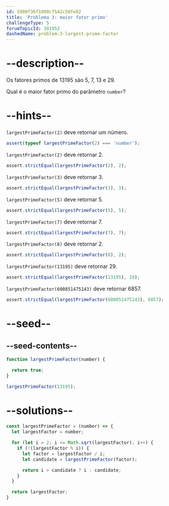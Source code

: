 ```yaml
---
id: 5900f36f1000cf542c50fe82
title: 'Problema 3: maior fator primo'
challengeType: 5
forumTopicId: 301952
dashedName: problem-3-largest-prime-factor
---
```


# --description--

Os fatores primos de 13195 são 5, 7, 13 e 29.

Qual é o maior fator primo do parâmetro `number`?

# --hints--

`largestPrimeFactor(2)` deve retornar um número.

```js
assert(typeof largestPrimeFactor(2) === 'number');
```

`largestPrimeFactor(2)` deve retornar 2.

```js
assert.strictEqual(largestPrimeFactor(2), 2);
```

`largestPrimeFactor(3)` deve retornar 3.

```js
assert.strictEqual(largestPrimeFactor(3), 3);
```

`largestPrimeFactor(5)` deve retornar 5.

```js
assert.strictEqual(largestPrimeFactor(5), 5);
```

`largestPrimeFactor(7)` deve retornar 7.

```js
assert.strictEqual(largestPrimeFactor(7), 7);
```

`largestPrimeFactor(8)` deve retornar 2.

```js
assert.strictEqual(largestPrimeFactor(8), 2);
```

`largestPrimeFactor(13195)` deve retornar 29.

```js
assert.strictEqual(largestPrimeFactor(13195), 29);
```

`largestPrimeFactor(600851475143)` deve retornar 6857.

```js
assert.strictEqual(largestPrimeFactor(600851475143), 6857);
```

# --seed--

## --seed-contents--

```js
function largestPrimeFactor(number) {

  return true;
}

largestPrimeFactor(13195);
```

# --solutions--

```js
const largestPrimeFactor = (number) => {
  let largestFactor = number;

  for (let i = 2; i <= Math.sqrt(largestFactor); i++) {
    if (!(largestFactor % i)) {
      let factor = largestFactor / i;
      let candidate = largestPrimeFactor(factor);

      return i > candidate ? i : candidate;
    }
  }

  return largestFactor;
}
```
